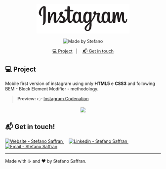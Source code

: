<p align="center">
  <img src="public/img/instagram-logo.svg" width="300px"/>
</p>

<p align="center">
<img alt="Made by Stefano" src="https://img.shields.io/badge/made%20by-StefanoSaffran-%20?">
</p>

<p align="center">
  <a href="#computer-project">💻 Project</a>&nbsp;&nbsp;&nbsp;|&nbsp;&nbsp;&nbsp;
  <a href="#mailbox_with_mail-get-in-touch">📬 Get in touch</a>
</p>

## :computer: Project 

Mobile first version of instagram using only **HTML5** e **CSS3** and following BEM - Block Element Modifier - methodology.

> **Preview:**
> 👉 [Instagram Codenation](https://codenation-instagram.netlify.com/)

<p align="center">
  <img src="https://res.cloudinary.com/stefanosaffran/image/upload/v1586866075/Codenation/p4uutjyxl2vomnrfw7xp.gif" >
</p>

## :mailbox_with_mail: Get in touch!

<a href="https://stefanosaffran.com" target="_blank" >
  <img alt="Website - Stefano Saffran" src="https://img.shields.io/badge/Website--%23F8952D?style=social">
</a>&nbsp;&nbsp;&nbsp;
<a href="https://www.linkedin.com/in/stefanosaffran/" target="_blank" >
  <img alt="Linkedin - Stefano Saffran" src="https://img.shields.io/badge/Linkedin--%23F8952D?style=social&logo=linkedin">
</a>&nbsp;&nbsp;&nbsp;
<a href="mailto:stefanoas@gmail.com" target="_blank" >
  <img alt="Email - Stefano Saffran" src="https://img.shields.io/badge/Email--%23F8952D?style=social&logo=gmail">
</a> 

---

Made with :coffee: and ❤️ by Stefano Saffran.